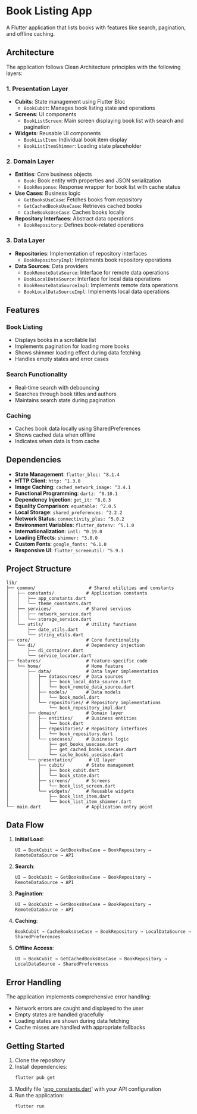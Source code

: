 # Book Listing App

A Flutter application that lists books with features like search, pagination, and offline caching.

## Architecture

The application follows Clean Architecture principles with the following layers:

### 1. Presentation Layer
- **Cubits**: State management using Flutter Bloc
  - `BookCubit`: Manages book listing state and operations
- **Screens**: UI components
  - `BookListScreen`: Main screen displaying book list with search and pagination
- **Widgets**: Reusable UI components
  - `BookListItem`: Individual book item display
  - `BookListItemShimmer`: Loading state placeholder

### 2. Domain Layer
- **Entities**: Core business objects
  - `Book`: Book entity with properties and JSON serialization
  - `BookResponse`: Response wrapper for book list with cache status
- **Use Cases**: Business logic
  - `GetBooksUseCase`: Fetches books from repository
  - `GetCachedBooksUseCase`: Retrieves cached books
  - `CacheBooksUseCase`: Caches books locally
- **Repository Interfaces**: Abstract data operations
  - `BookRepository`: Defines book-related operations

### 3. Data Layer
- **Repositories**: Implementation of repository interfaces
  - `BookRepositoryImpl`: Implements book repository operations
- **Data Sources**: Data providers
  - `BookRemoteDataSource`: Interface for remote data operations
  - `BookLocalDataSource`: Interface for local data operations
  - `BookRemoteDataSourceImpl`: Implements remote data operations
  - `BookLocalDataSourceImpl`: Implements local data operations

## Features

### Book Listing
- Displays books in a scrollable list
- Implements pagination for loading more books
- Shows shimmer loading effect during data fetching
- Handles empty states and error cases

### Search Functionality
- Real-time search with debouncing
- Searches through book titles and authors
- Maintains search state during pagination

### Caching
- Caches book data locally using SharedPreferences
- Shows cached data when offline
- Indicates when data is from cache

## Dependencies

- **State Management**: `flutter_bloc: ^8.1.4`
- **HTTP Client**: `http: ^1.3.0`
- **Image Caching**: `cached_network_image: ^3.4.1`
- **Functional Programming**: `dartz: ^0.10.1`
- **Dependency Injection**: `get_it: ^8.0.3`
- **Equality Comparison**: `equatable: ^2.0.5`
- **Local Storage**: `shared_preferences: ^2.2.2`
- **Network Status**: `connectivity_plus: ^5.0.2`
- **Environment Variables**: `flutter_dotenv: ^5.1.0`
- **Internationalization**: `intl: ^0.19.0`
- **Loading Effects**: `shimmer: ^3.0.0`
- **Custom Fonts**: `google_fonts: ^6.1.0`
- **Responsive UI**: `flutter_screenutil: ^5.9.3`

## Project Structure

```
lib/
├── common/                    # Shared utilities and constants
│   ├── constants/            # Application constants
│   │   ├── app_constants.dart
│   │   └── theme_constants.dart
│   ├── services/             # Shared services
│   │   ├── network_service.dart
│   │   └── storage_service.dart
│   └── utils/                # Utility functions
│       ├── date_utils.dart
│       └── string_utils.dart
├── core/                     # Core functionality
│   └── di/                   # Dependency injection
│       ├── di_container.dart
│       └── service_locator.dart
├── features/                 # Feature-specific code
│   └── home/                 # Home feature
│       ├── data/             # Data layer implementation
│       │   ├── datasources/  # Data sources
│       │   │   ├── book_local_data_source.dart
│       │   │   └── book_remote_data_source.dart
│       │   ├── models/       # Data models
│       │   │   └── book_model.dart
│       │   └── repositories/ # Repository implementations
│       │       └── book_repository_impl.dart
│       ├── domain/           # Domain layer
│       │   ├── entities/     # Business entities
│       │   │   └── book.dart
│       │   ├── repositories/ # Repository interfaces
│       │   │   └── book_repository.dart
│       │   └── usecases/     # Business logic
│       │       ├── get_books_usecase.dart
│       │       ├── get_cached_books_usecase.dart
│       │       └── cache_books_usecase.dart
│       └── presentation/      # UI layer
│           ├── cubit/        # State management
│           │   ├── book_cubit.dart
│           │   └── book_state.dart
│           ├── screens/      # Screens
│           │   └── book_list_screen.dart
│           └── widgets/      # Reusable widgets
│               ├── book_list_item.dart
│               └── book_list_item_shimmer.dart
└── main.dart                 # Application entry point
```

## Data Flow

1. **Initial Load**:
   ```
   UI → BookCubit → GetBooksUseCase → BookRepository → RemoteDataSource → API
   ```

2. **Search**:
   ```
   UI → BookCubit → GetBooksUseCase → BookRepository → RemoteDataSource → API
   ```

3. **Pagination**:
   ```
   UI → BookCubit → GetBooksUseCase → BookRepository → RemoteDataSource → API
   ```

4. **Caching**:
   ```
   BookCubit → CacheBooksUseCase → BookRepository → LocalDataSource → SharedPreferences
   ```

5. **Offline Access**:
   ```
   UI → BookCubit → GetCachedBooksUseCase → BookRepository → LocalDataSource → SharedPreferences
   ```

## Error Handling

The application implements comprehensive error handling:
- Network errors are caught and displayed to the user
- Empty states are handled gracefully
- Loading states are shown during data fetching
- Cache misses are handled with appropriate fallbacks

## Getting Started

1. Clone the repository
2. Install dependencies:
   ```bash
   flutter pub get
   ```
3. Modify file  '[app_constants.dart](lib/common/constants/app_constants.dart)' with your API configuration
4. Run the application:
   ```bash
   flutter run
   ```

